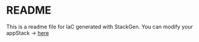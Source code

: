 # README
This is a readme file for IaC generated with StackGen.
You can modify your appStack -> [here](http://main.dev.stackgen.com/appstacks/95c8fa73-df80-404e-8a00-a1b2e41d4ae4)
